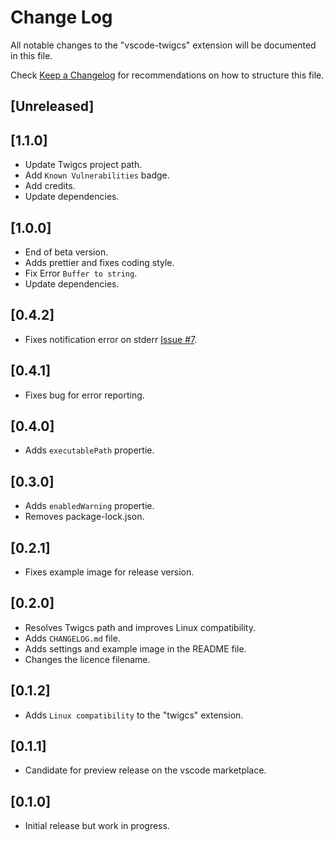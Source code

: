# Change Log

All notable changes to the "vscode-twigcs" extension will be documented in this file.

Check [Keep a Changelog](http://keepachangelog.com/) for recommendations on how to structure this file.

## [Unreleased]

## [1.1.0]

- Update Twigcs project path.
- Add `Known Vulnerabilities` badge.
- Add credits.
- Update dependencies.

## [1.0.0]

- End of beta version.
- Adds prettier and fixes coding style.
- Fix Error `Buffer to string`.
- Update dependencies.

## [0.4.2]

- Fixes notification error on stderr [Issue #7](https://github.com/Cerzat43/vscode-twigcs/issues/7).

## [0.4.1]

- Fixes bug for error reporting.

## [0.4.0]

- Adds `executablePath` propertie.

## [0.3.0]

- Adds `enabledWarning` propertie.
- Removes package-lock.json.

## [0.2.1]

- Fixes example image for release version.

## [0.2.0]

- Resolves Twigcs path and improves Linux compatibility.
- Adds `CHANGELOG.md` file.
- Adds settings and example image in the README file.
- Changes the licence filename.

## [0.1.2]

- Adds `Linux compatibility` to the "twigcs" extension.

## [0.1.1]

- Candidate for preview release on the vscode marketplace.

## [0.1.0]

- Initial release but work in progress.
